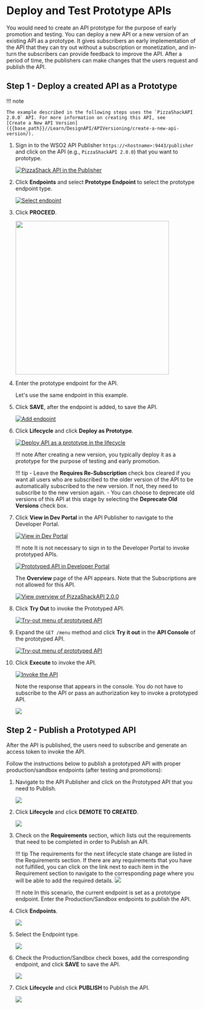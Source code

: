 # Deploy and Test Prototype APIs

You would need to create an API prototype for the purpose of early promotion and testing. You can deploy a new API or a new version of an existing API as a prototype. It gives subscribers an early implementation of the API that they can try out without a subscription or monetization, and in-turn the subscribers can provide feedback to improve the API. After a period of time, the publishers can make changes that the users request and publish the API.

## Step 1 - Deploy a created API as a Prototype

!!! note

    The example described in the following steps uses the `PizzaShackAPI 2.0.0` API. For more information on creating this API, see 
    [Create a New API Version]({{base_path}}//Learn/DesignAPI/APIVersioning/create-a-new-api-version/).

1.  Sign in to the WSO2 API Publisher `https://<hostname>:9443/publisher` and click on the API (e.g., `PizzaShackAPI 2.0.0`) that you want to prototype.
     
     [![PizzaShack API in the Publisher]({{base_path}}/assets/img/Learn/prototype-api-PizzaShack-publisher.png)]({{base_path}}/assets/img/Learn/prototype-api-PizzaShack-publisher.png)

2. Click **Endpoints** and select **Prototype Endpoint** to select the prototype endpoint type.

     [![Select endpoint]({{base_path}}/assets/img/Learn/prototype-api-select-endpoint-type.png)]({{base_path}}/assets/img/Learn/prototype-api-select-endpoint-type.png)

3. Click **PROCEED**.
    
     <img src="{{base_path}}/assets/img/Learn/prototype-api-change-endpoint-confirmation.png" width="400px" />
 
4.  Enter the prototype endpoint for the API. 

     Let's use the same endpoint in this example.

     
5. Click **SAVE**, after the endpoint is added, to save the API.

     [![Add endpoint]({{base_path}}/assets/img/Learn/prototype-api-endpoint-added.png)]({{base_path}}/assets/img/Learn/prototype-api-endpoint-added.png)
    

6.  Click **Lifecycle** and click **Deploy as Prototype**.

     [![Deploy API as a prototype in the lifecycle]({{base_path}}/assets/img/Learn/prototype-api-deploy-as-prototype.png)]({{base_path}}/assets/img/Learn/prototype-api-deploy-as-prototype.png)

    !!! note
        After creating a new version, you typically deploy it as a prototype for the purpose of testing and early promotion.
   
    
    !!! tip
        -   Leave the **Requires Re-Subscription** check box cleared if you want all users who are subscribed to the older version of the API to be automatically subscribed to the new version. If not, they need to subscribe to the new version again.
        -   You can choose to deprecate old versions of this API at this stage by selecting the **Deprecate Old Versions** check box.


4.  Click **View in Dev Portal** in the API Publisher to navigate to the Developer Portal.

     [![View in Dev Portal]({{base_path}}/assets/img/Learn/prototype-api-view-in-dev-portal.png)]({{base_path}}/assets/img/Learn/prototype-api-view-in-dev-portal.png)
    
    !!! note
        It is not necessary to sign in to the Developer Portal to invoke prototyped APIs.

    [![Prototyped API in Developer Portal]({{base_path}}/assets/img/Learn/prototype-api-in-dev-portal.png)]({{base_path}}/assets/img/Learn/prototype-api-in-dev-portal.png)
    
    The **Overview** page of the API appears. Note that the Subscriptions are not allowed for this API.

    [![View overview of PizzaShackAPI 2.0.0]({{base_path}}/assets/img/Learn/prototype-api-subscriptions-not-allowed.png)]({{base_path}}/assets/img/Learn/prototype-api-subscriptions-not-allowed.png)

5.  Click **Try Out** to invoke the Prototyped API. 
   
     [![Try-out menu of prototyped API]({{base_path}}/assets/img/Learn/prototype-api-try-out-menu.png)]({{base_path}}/assets/img/Learn/prototype-api-try-out-menu.png)


6.  Expand the `GET /menu` method and click **Try it out** in the **API Console** of the prototyped API.

     [![Try-out menu of prototyped API]({{base_path}}/assets/img/Learn/prototype-api-menu-try-it-out.png)]({{base_path}}/assets/img/Learn/prototype-api-menu-try-it-out.png)


7.  Click **Execute** to invoke the API.

     [![Invoke the API]({{base_path}}/assets/img/Learn/prototype-api-execute.png)]({{base_path}}/assets/img/Learn/prototype-api-execute.png)

    Note the response that appears in the console. You do not have to subscribe to the API or pass an authorization key to invoke a prototyped API.
    
    [![]({{base_path}}/assets/img/Learn/prototype-api-success-response.png)]({{base_path}}/assets/img/Learn/prototype-api-success-response.png)

## Step 2 - Publish a Prototyped API

After the API is published, the users need to subscribe and generate an access token to invoke the API.

Follow the instructions below to publish a prototyped API with proper production/sandbox endpoints (after testing and promotions): 

1. Navigate to the API Publisher and click on the Prototyped API that you need to Publish.
    
     [![]({{base_path}}/assets/img/Learn/prototype-api-click-on-api.png)]({{base_path}}/assets/img/Learn/prototype-api-click-on-api.png)
    
2. Click **Lifecycle** and click **DEMOTE TO CREATED**.

     [![]({{base_path}}/assets/img/Learn/prototype-api-demote-to-created.png)]({{base_path}}/assets/img/Learn/prototype-api-demote-to-created.png)

3. Check on the **Requirements** section, which lists out the requirements that need to be completed in order to Publish an API. 

    !!! tip
        The requirements for the next lifecycle state change are listed in the Requirements section.
        If there are any requirements that you have not fulfilled, you can click on the link next to each item in the Requirement section to navigate to the corresponding page where you will be able to add the required details.
        [![]({{base_path}}/assets/img/Learn/api-lifecycle-requirements.png)]({{base_path}}/assets/img/Learn/api-lifecycle-requirements.png)
        
        
    !!! note
        In this scenario, the current endpoint is set as a prototype endpoint. Enter the Production/Sandbox endpoints to publish the API.
         
4. Click **Endpoints**.

     [![]({{base_path}}/assets/img/Learn/prototype-api-to-endpoints.png)]({{base_path}}/assets/img/Learn/prototype-api-to-endpoints.png)
 
5. Select the Endpoint type.

     [![]({{base_path}}/assets/img/Learn/prototype-api-select-http-endpoint.png)]({{base_path}}/assets/img/Learn/prototype-api-select-http-endpoint.png)

6. Check the Production/Sandbox check boxes, add the corresponding endpoint, and click **SAVE** to save the API.

     [![]({{base_path}}/assets/img/Learn/prototype-api-to-publish-add-endpoint.png)]({{base_path}}/assets/img/Learn/prototype-api-to-publish-add-endpoint.png)
   
7. Click **Lifecycle** and click **PUBLISH** to Publish the API.

     [![]({{base_path}}/assets/img/Learn/prototype-api-publish.png)]({{base_path}}/assets/img/Learn/prototype-api-publish.png)
   
